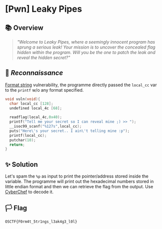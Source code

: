 # [Pwn] Leaky Pipes

## 📚 Overview

> *"Welcome to Leaky Pipes, where a seemingly innocent program has sprung a serious leak! Your mission is to uncover the concealed flag hidden within the program. Will you be the one to patch the leak and reveal the hidden secret?"*

## 🔎 *Reconnaissance*

[Format string](https://ctf101.org/binary-exploitation/what-is-a-format-string-vulnerability/) vulnerability, the programme directly passed the `local_cc` var to the `printf` w/o any format specified.

```c
void vuln(void){
  char local_cc [128];
  undefined local_4c [68];
  
  readflag(local_4c,0x40);
  printf("Tell me your secret so I can reveal mine ;) >> ");
  __isoc99_scanf("%127s",local_cc);
  puts("Here\'s your secret.. I ain\'t telling mine :p");
  printf(local_cc);
  putchar(10);
  return;
}
```

## ✨ Solution

Let's spam the `%p` as input to print the pointer/address stored inside the variable. The programme will print out the hexadecimal numbers stored in little endian format and then we can retrieve the flag from the output. Use [CyberChef](https://gchq.github.io/CyberChef/) to decode it.

## 🏳️ Flag

`OSCTF{F0rm4t_5tr1ngs_l3ak4g3_l0l}`